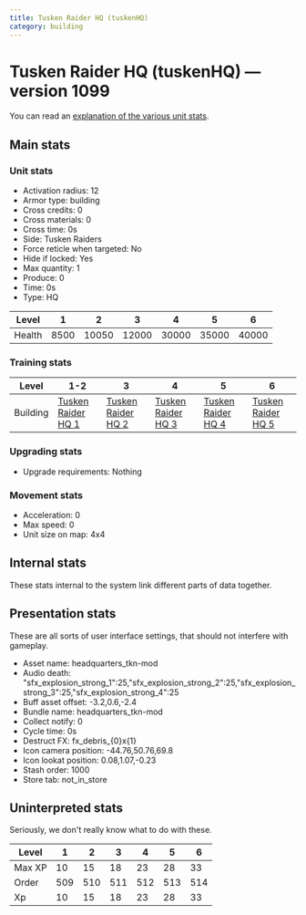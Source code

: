 ```yaml
---
title: Tusken Raider HQ (tuskenHQ)
category: building
---
```


# Tusken Raider HQ (tuskenHQ) — version 1099

You can read an [explanation  of the various unit stats](unitexplained.md).

## Main stats

### Unit stats

  * Activation radius: 12
  * Armor type: building
  * Cross credits: 0
  * Cross materials: 0
  * Cross time: 0s
  * Side: Tusken Raiders
  * Force reticle when targeted: No
  * Hide if locked: Yes
  * Max quantity: 1
  * Produce: 0
  * Time: 0s
  * Type: HQ

|Level |1   |2    |3    |4    |5    |6    |
|------|----|-----|-----|-----|-----|-----|
|Health|8500|10050|12000|30000|35000|40000|


### Training stats

|Level   |1-2                                |3                                  |4                                  |5                                  |6                                  |
|--------|-----------------------------------|-----------------------------------|-----------------------------------|-----------------------------------|-----------------------------------|
|Building|[Tusken Raider HQ 1](tuskenHQ.html)|[Tusken Raider HQ 2](tuskenHQ.html)|[Tusken Raider HQ 3](tuskenHQ.html)|[Tusken Raider HQ 4](tuskenHQ.html)|[Tusken Raider HQ 5](tuskenHQ.html)|


### Upgrading stats

  * Upgrade requirements: Nothing

### Movement stats

  * Acceleration: 0
  * Max speed: 0
  * Unit size on map: 4x4

## Internal stats

These stats internal to the system link different parts of data together.


## Presentation stats

These are all sorts of user interface settings, that should not interfere with gameplay.

  * Asset name: headquarters_tkn-mod
  * Audio death: "sfx_explosion_strong_1":25,"sfx_explosion_strong_2":25,"sfx_explosion_strong_3":25,"sfx_explosion_strong_4":25
  * Buff asset offset: -3.2,0.6,-2.4
  * Bundle name: headquarters_tkn-mod
  * Collect notify: 0
  * Cycle time: 0s
  * Destruct FX: fx_debris_{0}x{1}
  * Icon camera position: -44.76,50.76,69.8
  * Icon lookat position: 0.08,1.07,-0.23
  * Stash order: 1000
  * Store tab: not_in_store

## Uninterpreted stats

Seriously, we don't really know what to do with these.

|Level |1  |2  |3  |4  |5  |6  |
|------|---|---|---|---|---|---|
|Max XP|10 |15 |18 |23 |28 |33 |
|Order |509|510|511|512|513|514|
|Xp    |10 |15 |18 |23 |28 |33 |


